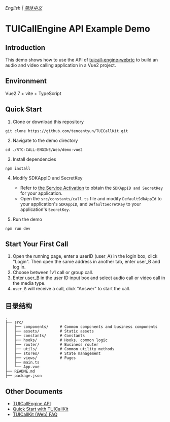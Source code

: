 _English | [简体中文](README.zh_CN.md)_
# TUICallEngine API Example Demo

## Introduction

This demo shows how to use the API of [tuicall-engine-webrtc](https://www.npmjs.com/package/tuicall-engine-webrtc) to build an audio and video calling application in a Vue2 project.

## Environment
Vue2.7 + vite + TypeScript

## Quick Start

1. Clone or download this repository

```
git clone https://github.com/tencentyun/TUICallKit.git
```

2. Navigate to the demo directory

```shell
cd ./RTC-CALL-ENGINE/Web/demo-vue2
```

3. Install dependencies

```shell
npm install
```

4. Modify SDKAppID and SecretKey
    - Refer to [the Service Activation](https://trtc.io/document/59832?platform=android&product=call) to obtain the `SDKAppID and SecretKey` for your application.
    - Open the `src/constants/call.ts` file and modify  `DefaultSdkAppId` to your application's `SDKAppID`, and `DefaultSecretKey` to your application's `SecretKey`.

5. Run the demo

```shell
npm run dev
```

## Start Your First Call
1. Open the running page, enter a userID (user_A) in the login box, click "Login". Then open the same address in another tab, enter user_B and log in.
2. Choose between 1v1 call or group call.
3. Enter user_B in the user ID input box and select audio call or video call in the media type.
4. `user_B` will receive a call, click "Answer" to start the call.

## 目录结构
```shell
.            
├── src/
│   ├── components/     # Common components and business components
│   ├── assets/         # Static assets
│   ├── constants/      # Constants
│   ├── hooks/          # Hooks, common logic
│   ├── router/         # Business router
│   ├── utils/          # Common utility methods
│   ├── stores/         # State management
│   ├── views/          # Pages
│   ├── main.ts         
│   └── App.vue
├── README.md
├── package.json
```
## Other Documents
- [TUICallEngine API](https://cloud.tencent.com/document/product/647/78757)
- [Quick Start with TUICallKit](https://cloud.tencent.com/document/product/647/78731)
- [TUICallKit (Web) FAQ](https://cloud.tencent.com/document/product/647/78769)